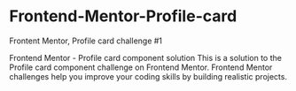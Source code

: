 # Frontend-Mentor-Profile-card
Frontent Mentor, Profile card challenge #1 

Frontend Mentor - Profile card component solution
This is a solution to the Profile card component challenge on Frontend Mentor. Frontend Mentor challenges help you improve your coding skills by building realistic projects.
